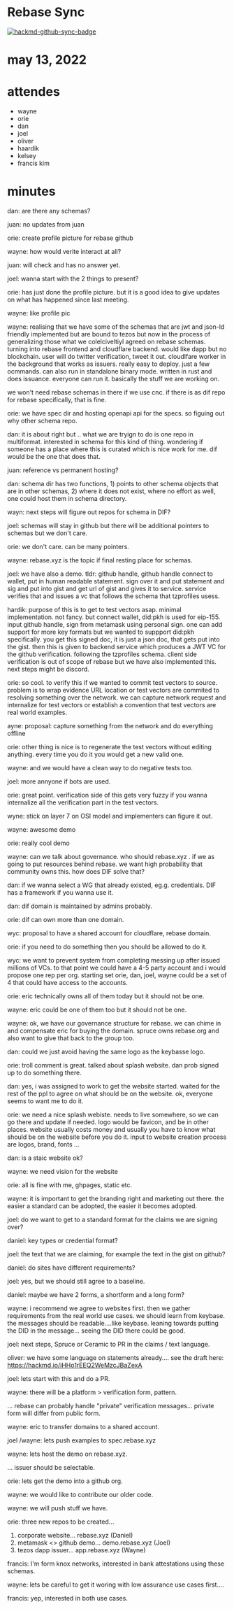 # Rebase Sync

[![hackmd-github-sync-badge](https://hackmd.io/4J-b5nkGQZWlQisVruyY6w/badge)](https://hackmd.io/4J-b5nkGQZWlQisVruyY6w)


# may 13, 2022
# attendes
- wayne
- orie
- dan
- joel
- oliver
- haardik
- kelsey
- francis kim

# minutes

dan: are there any schemas?

juan: no updates from juan

orie: create profile picture for rebase github

wayne: how would verite interact at all?

juan: will check and has no answer yet.

joel: wanna start with the 2 things to present?

orie: has just done the profile picture. but it is a good idea to give updates on what has happened since last meeting.

wayne: like profile pic

wayne: realising that we have some of the schemas that are jwt and json-ld friendly implemented but are bound to tezos but now in the process of generalizing those what we colelciveltiyl agreed on rebase schemas. turning into rebase frontend and cloudflare backend. would like dapp but no blockchain. user will do twitter verification, tweet it out. cloudlfare worker in the background that works as issuers. really easy to deploy. just a few ocmmands. can also run in standalone binary mode. written in rust and does issuance. everyone can run it. basically the stuff we are working on.

we won't need rebase schemas in there if we use cnc. if there is as dif repo for rebase specifically, that is fine.

orie: we have spec dir and hosting openapi api for the specs. so figuing out why other schema repo.

dan: it is about right but .. what we are tryign to do is one repo in multiformat. interested in schema for this kind of thing. wondering if someone has a place where this is curated which is nice work for me. dif would be the one that does that.

juan: reference vs permanent hosting? 

dan: schema dir has two functions, 1) points to other schema objects that are in other schemas, 2) where it does not exist, where no effort as well, one could host them in schema directory.

wayn: next steps will figure out repos for schema in DIF?

joel: schemas will stay in github but there will be additional pointers to schemas but we don't care.

orie: we don't care. can be many pointers.

wayne: rebase.xyz is the topic if final resting place for schemas.

joel: we have also a demo. tldr: github handle, github handle connect to wallet, put in human readable statement. sign over it and put statement and sig and put into gist and get url of gist and gives it to service. service verifies that and issues a vc that follows the schema that tzprofiles usess.

hardik: purpose of this is to get to test vectors asap. minimal implementation. not fancy. but connect wallet, did:pkh is used for eip-155. input github handle, sign from metamask using personal sign. one can add support for more key formats but we wanted to suppport did:pkh specifically. you get this signed doc, it is just a json doc, that gets put into the gist. then this is given to backend service which produces a JWT VC for the github verification. following the tzprofiles schema. client side verification is out of scope of rebase but we have also implemented this. next steps might be discord. 

orie: so cool. to verify this if we wanted to commit test vectors to source. problem is to wrap evidence URL location or test vectors are commited to resolving something over the network. we can capture network request and internalize for test vectors or establish a convention that test vectors are real world examples. 

ayne: proposal: capture something from the network and do everything offline

orie: other thing is nice is to regenerate the test vectors without editing anything. every time you do it you would get a new valid one. 

wayne: and we would have a clean way to do negative tests too.

joel: more annyone if bots are used.

orie: great point. verification side of this gets very fuzzy if you wanna internalize all the verification part in the test vectors.

wyne: stick on layer 7 on OSI model and implementers can figure it out.

wayne: awesome demo

orie: really cool demo

wayne: can we talk about governance. who should rebase.xyz . if we as going to put resources behind rebase. we want high probability that community owns this. how does DIF solve that?

dan: if we wanna select a WG that already existed, eg.g. credentials. DIF has a framework if you wanna use it.

dan: dif domain is maintained by admins probably.

orie: dif can own more than one domain.

wyc: proposal to have a shared account for cloudflare, rebase domain.

orie: if you need to do something then you should be allowed to do it.

wyc: we want to prevent system from completing messing up after issued millions of VCs. to that point we could have a 4-5 party account and i would propose one rep per org. starting set orie, dan, joel, wayne could be a set of 4 that could have access to the accounts.

orie: eric technically owns all of them today but it should not be one.

wayne: eric could be one of them too but it should not be one. 

wayne: ok, we have our governance structure for rebase. we can chime in and compensate eric for buying the domain. spruce owns rebase.org and also want to give that back to the group too.

dan: could we just avoid having the same logo as the keybasse logo. 

orie: troll comment is great. talked about splash website. dan prob signed up to do something there.

dan: yes, i was assigned to work to get the website started. waited for the rest of the ppl to agree on what should be on the website. ok, everyone seems to want me to do it.

orie: we need a nice splash webiste. needs to live somewhere, so we can go there and update if needed. logo would be favicon, and be in other places. website usually costs money and usually you have to know what should be on the website before you do it. input to website creation process are logos, brand, fonts ...

dan: is a staic website ok?

wayne: we need vision for the website

orie: all is fine with me, ghpages, static etc.

wayne: it is important to get the branding right and marketing out there. the easier a standard can be adopted, the easier it becomes adopted.



joel: do we want to get to a standard format for the claims we are signing over?


daniel: key types or credential format?

joel: the text that we are claiming, for example the text in the gist on github?

daniel: do sites have different requirements?

joel: yes, but we should still agree to a baseline.

daniel: maybe we have 2 forms, a shortform and a long form?

wayne: i recommend we agree to websites first. then we gather requirements from the real world use cases. we should learn from keybase. the messages should be readable....like keybase. leaning towards putting the DID in the message... seeing the DID there could be good.

joel: next steps, Spruce or Ceramic to PR in the claims / text language.

oliver: we have some language on statements already.... see the draft here: https://hackmd.io/iHHo1rEEQ2WeMzcJBaZexA

joel: lets start with this and do a PR.

wayne: there will be a platform > verification form, pattern.

... rebase can probably handle "private" verification messages... private form will differ from public form.

wayne: eric to transfer domains to a shared account.

joel /wayne: lets push examples to spec.rebase.xyz

wayne: lets host the demo on rebase.xyz.

... issuer should be selectable.

orie: lets get the demo into a github org.

wayne: we would like to contribute our older code.

wayne: we will push stuff we have.

orie: three new repos to be created...

1. corporate website... rebase.xyz (Daniel)
2. metamask <> github demo... demo.rebase.xyz (Joel)
3. tezos dapp issuer... app.rebase.xyz (Wayne)


francis: I'm form knox networks, interested in bank attestations using these schemas.

wayne: lets be careful to get it woring with low assurance use cases first....

francis: yep, interested in both use cases.
